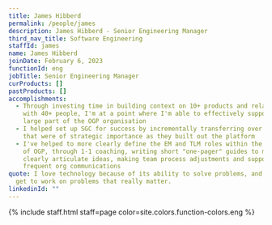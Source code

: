 ```yaml
---
title: James Hibberd
permalink: /people/james
description: James Hibberd - Senior Engineering Manager
third_nav_title: Software Engineering
staffId: james
name: James Hibberd
joinDate: February 6, 2023
functionId: eng
jobTitle: Senior Engineering Manager
curProducts: []
pastProducts: []
accomplishments:
  - Through investing time in building context on 10+ products and relationships
    with 40+ people, I'm at a point where I'm able to effectively support a
    large part of the OGP organisation
  - I helped set up SGC for success by incrementally transferring over resources
    that were of strategic importance as they built out the platform
  - I've helped to more clearly define the EM and TLM roles within the context
    of OGP, through 1-1 coaching, writing short "one-pager" guides to more
    clearly articulate ideas, making team process adjustments and supporting
    frequent org communications
quote: I love technology because of its ability to solve problems, and at OGP I
  get to work on problems that really matter.
linkedinId: ""
---
```


{% include staff.html staff=page color=site.colors.function-colors.eng %}

